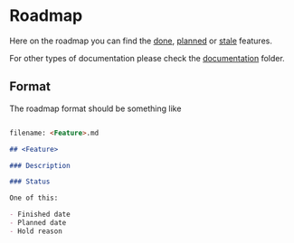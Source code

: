# Roadmap

Here on the roadmap you can find the [done](/done), [planned](/planned) or [stale](/hold) features.

For other types of documentation please check the [documentation](../) folder.

## Format

The roadmap format should be something like

```markdown

filename: <Feature>.md

## <Feature>

### Description

### Status

One of this:

- Finished date
- Planned date
- Hold reason

```